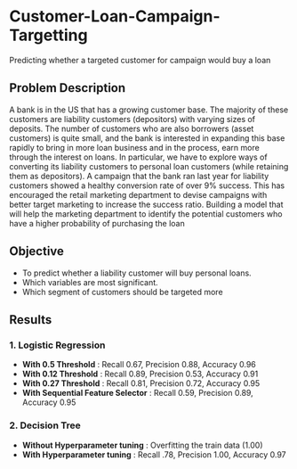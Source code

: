 # Customer-Loan-Campaign-Targetting
Predicting whether a targeted customer for campaign would buy a loan

## Problem Description
A bank is in the US that has a growing customer base. The majority of these customers are liability customers (depositors) with varying sizes of deposits. The number of customers who are also borrowers (asset customers) is quite small, and the bank is interested in expanding this base rapidly to bring in more loan business and in the process, earn more through the interest on loans. In particular, we have to explore ways of converting its liability customers to personal loan customers (while retaining them as depositors).
A campaign that the bank ran last year for liability customers showed a healthy conversion rate of over 9% success. This has encouraged the retail marketing department to devise campaigns with better target marketing to increase the success ratio.
Building a model that will help the marketing department to identify the potential customers who have a higher probability of purchasing the loan

## Objective
* To predict whether a liability customer will buy personal loans.
* Which variables are most significant.
* Which segment of customers should be targeted more


## Results
### 1. Logistic Regression
 - **With 0.5 Threshold** : Recall 0.67, Precision 0.88, Accuracy 0.96
 - **With 0.12 Threshold** : Recall 0.89, Precision 0.53, Accuracy 0.91
 - **With 0.27 Threshold** : Recall 0.81, Precision 0.72, Accuracy 0.95
 - **With Sequential Feature Selector** : Recall 0.59, Precision 0.89, Accuracy 0.95
 
 
### 2. Decision Tree
 - **Without Hyperparameter tuning** : Overfitting the train data (1.00)
 - **With Hyperparameter tuning** : Recall .78, Precision 1.00, Accuracy 0.97

